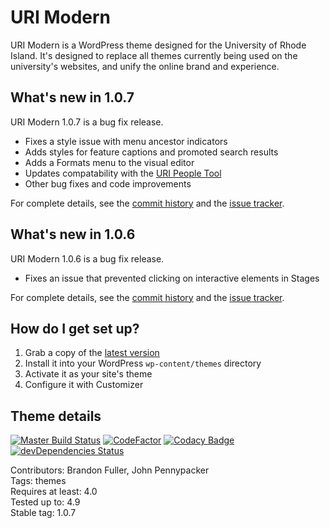 # URI Modern

URI Modern is a WordPress theme designed for the University of Rhode Island. It's designed to replace all themes currently being used on the university's websites, and unify the online brand and experience. 

## What's new in 1.0.7

URI Modern 1.0.7 is a bug fix release.

* Fixes a style issue with menu ancestor indicators
* Adds styles for feature captions and promoted search results
* Adds a Formats menu to the visual editor
* Updates compatability with the [URI People Tool](https://github.com/uriweb/uri-people-tool)
* Other bug fixes and code improvements

For complete details, see the [commit history](https://github.com/uriweb/uri-modern/pull/123/commits) and the [issue tracker](https://github.com/uriweb/uri-modern/issues). 

## What's new in 1.0.6

URI Modern 1.0.6 is a bug fix release.

* Fixes an issue that prevented clicking on interactive elements in Stages

For complete details, see the [commit history](https://github.com/uriweb/uri-modern/pull/120/commits) and the [issue tracker](https://github.com/uriweb/uri-modern/issues). 

## How do I get set up?

1. Grab a copy of the [latest version](https://github.com/uriweb/uri-modern/releases/latest)
2. Install it into your WordPress `wp-content/themes` directory
3. Activate it as your site's theme
4. Configure it with Customizer

## Theme details

[![Master Build Status](https://travis-ci.org/uriweb/uri-modern.svg?branch=master "Master build status")](https://travis-ci.org/uriweb/uri-modern)
[![CodeFactor](https://www.codefactor.io/repository/github/uriweb/uri-modern/badge/master)](https://www.codefactor.io/repository/github/uriweb/uri-modern/overview/master)
[![Codacy Badge](https://api.codacy.com/project/badge/grade/cc0b943ef637481b87d3b17ff9f5b1c0?branch=master)](https://www.codacy.com/app/uriweb/uri-modern?utm_source=github.com&amp;utm_medium=referral&amp;utm_content=uriweb/uri-modern&amp;utm_campaign=Badge_Grade)
[![devDependencies Status](https://david-dm.org/uriweb/uri-modern/dev-status.svg "devDependencies status")](https://david-dm.org/uriweb/uri-modern?type=dev)

Contributors: Brandon Fuller, John Pennypacker  
Tags: themes  
Requires at least: 4.0  
Tested up to: 4.9  
Stable tag: 1.0.7  